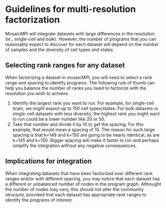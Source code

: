 # Guidelines for multi-resolution factorization

MosaicMPI will integrate datasets with large differences in the resolution (ie., single-cell and bulk). However, the number of programs that you can reasonably expect to discover for each dataset will depend on the number of samples and the diversity of cell types and states.

## Selecting rank ranges for any dataset

When factorizing a dataset in mosaicMPI, you will need to select a rank range and spacing to identify programs. The following rule of thumb can help you balance the number of ranks you need to factorize with the resolution you wish to achieve.
1. Identify the largest rank you want to run. For example, for single-cell brain, we might expect up to 150 cell types/states. For bulk datasets or single-cell datasets with less diversity, the highest rank you might want to run could be a lower number like 20 or 50.
2. Take that number and divide it by 10 to get the spacing. For this example, that would mean a spacing of 15. The reason for such large spacing is that k=149 and k=150 are going to be nearly identical, as are k=145 and k=150. Bigger spacing will make it faster to run and perhaps simplify the integration without any negative consequences.

## Implications for integration

When integrating datasets that have been factorized over different rank ranges and/or with different spacing, you may notice that each dataset has a different or unbalanced number of nodes in the program graph. Althought the number of nodes may vary, this should not alter the community structure, provided that each dataset has appropriate rank ranges to identify the programs of interest.